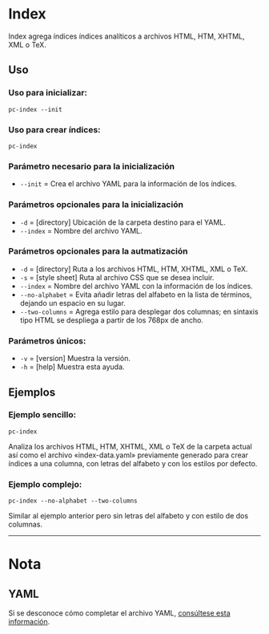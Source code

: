 # Index

Index agrega índices índices analíticos a archivos HTML, HTM, XHTML, XML o TeX.

## Uso

### Uso para inicializar:

```
pc-index --init
```
  
### Uso para crear índices:

```
pc-index
```

### Parámetro necesario para la inicialización

* `--init` = Crea el archivo YAML para la información de los índices.

### Parámetros opcionales para la inicialización

* `-d` = [directory] Ubicación de la carpeta destino para el YAML.
* `--index` = Nombre del archivo YAML.
  
### Parámetros opcionales para la autmatización

* `-d` = [directory] Ruta a los archivos HTML, HTM, XHTML, XML o TeX.
* `-s` = [style sheet] Ruta al archivo CSS que se desea incluir.
* `--index` = Nombre del archivo YAML con la información de los índices.
* `--no-alphabet` = Evita añadir letras del alfabeto en la lista de términos, dejando un espacio en su lugar.
* `--two-columns` = Agrega estilo para desplegar dos columnas; en sintaxis tipo HTML se despliega a partir de los 768px de ancho.

### Parámetros únicos:

* `-v` = [version] Muestra la versión.
* `-h` = [help] Muestra esta ayuda.

## Ejemplos

### Ejemplo sencillo:

```
pc-index
```

Analiza los archivos HTML, HTM, XHTML, XML o TeX de la carpeta actual así como el archivo «index-data.yaml» previamente generado para crear índices a una columna, con letras del alfabeto y con los estilos por defecto.
  
### Ejemplo complejo:

```
pc-index --no-alphabet --two-columns
```

Similar al ejemplo anterior pero sin letras del alfabeto y con estilo de dos columnas.

---

# Nota

## YAML

Si se desconoce cómo completar el archivo YAML, [consúltese esta información](https://nikazhenya.github.io/pecas/html/yaml.html).
